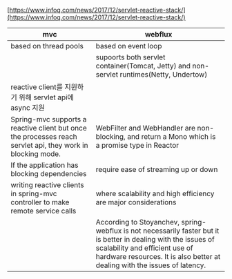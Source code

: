 [https://www.infoq.com/news/2017/12/servlet-reactive-stack/](https://www.infoq.com/news/2017/12/servlet-reactive-stack/)

| mvc | webflux |
| --- | --- |
| based on thread pools | based on event loop |
|  | supoorts both servlet container(Tomcat, Jetty) and non-servlet runtimes(Netty, Undertow) |
| reactive client를 지원하기 위해 servlet api에 async 지원 |  |
| Spring-mvc supports a reactive client but once the processes reach servlet api, they work in blocking mode. | WebFilter and WebHandler are non-blocking, and return a Mono<void> which is a promise type in Reactor |
| If the application has blocking dependencies | require ease of streaming up or down |
| writing reactive clients in spring-mvc controller to make remote service calls | where scalability and high efficiency are major considerations |
|  | According to Stoyanchev, spring-webflux is not necessarily faster but it is better in dealing with the issues of scalability and efficient use of hardware resources. It is also better at dealing with the issues of latency. |
